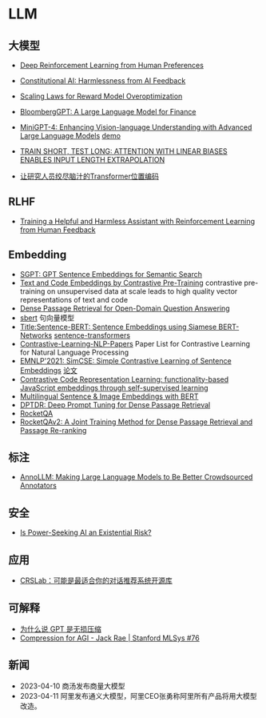 # LLM


## 大模型

- [Deep Reinforcement Learning from Human Preferences](https://proceedings.neurips.cc/paper/2017/file/d5e2c0adad503c91f91df240d0cd4e49-Paper.pdf)
- [Constitutional AI: Harmlessness from AI Feedback](https://arxiv.org/pdf/2212.08073.pdf)
- [Scaling Laws for Reward Model Overoptimization](https://arxiv.org/pdf/2210.10760.pdf)
- [BloombergGPT: A Large Language Model for Finance](https://arxiv.org/pdf/2303.17564.pdf)
- [MiniGPT-4: Enhancing Vision-language Understanding with Advanced Large Language Models](https://github.com/Vision-CAIR/MiniGPT-4)   [demo](https://minigpt-4.github.io/)

- [TRAIN SHORT, TEST LONG: ATTENTION WITH LINEAR BIASES ENABLES INPUT LENGTH EXTRAPOLATION](https://arxiv.org/pdf/2108.12409.pdf)
- [让研究人员绞尽脑汁的Transformer位置编码](https://kexue.fm/archives/8130)

## RLHF

- [Training a Helpful and Harmless Assistant with Reinforcement Learning from Human Feedback](https://arxiv.org/abs/2204.05862)

## Embedding

- [SGPT: GPT Sentence Embeddings for Semantic Search](https://arxiv.org/pdf/2202.08904v5.pdf)
- [Text and Code Embeddings by Contrastive Pre-Training](https://arxiv.org/pdf/2201.10005.pdf)   contrastive pre-training on unsupervised data at scale leads to high quality vector representations of text and code
- [Dense Passage Retrieval for Open-Domain Question Answering](https://arxiv.org/pdf/2004.04906.pdf)
- [sbert](www.sbert.net) 句向量模型
- [Title:Sentence-BERT: Sentence Embeddings using Siamese BERT-Networks](https://arxiv.org/abs/1908.10084)  [sentence-transformers](https://github.com/UKPLab/sentence-transformers)
- [Contrastive-Learning-NLP-Papers](https://github.com/ryanzhumich/Contrastive-Learning-NLP-Papers) Paper List for Contrastive Learning for Natural Language Processing
- [EMNLP'2021: SimCSE: Simple Contrastive Learning of Sentence Embeddings](https://github.com/princeton-nlp/SimCSE) [论文](https://arxiv.org/pdf/2104.08821.pdf)
- [Contrastive Code Representation Learning: functionality-based JavaScript embeddings through self-supervised learning](https://github.com/parasj/contracode)
- [Multilingual Sentence & Image Embeddings with BERT](https://github.com/UKPLab/sentence-transformers)
- [DPTDR: Deep Prompt Tuning for Dense Passage Retrieval](https://arxiv.org/pdf/2208.11503.pdf)
- [RocketQA](https://github.com/PaddlePaddle/RocketQA)
- [RocketQAv2: A Joint Training Method for Dense Passage Retrieval
and Passage Re-ranking](https://arxiv.org/pdf/2110.07367.pdf)

## 标注

- [AnnoLLM: Making Large Language Models to Be Better Crowdsourced Annotators](https://arxiv.org/abs/2303.16854)


## 安全

- [Is Power-Seeking AI an Existential Risk?](https://arxiv.org/pdf/2206.13353.pdf)

## 应用
- [CRSLab：可能是最适合你的对话推荐系统开源库
](https://picture.iczhiku.com/weixin/message1610089596644.html)

## 可解释

- [为什么说 GPT 是无损压缩](https://bigeagle.me/2023/03/llm-is-compression/)
- [Compression for AGI - Jack Rae | Stanford MLSys #76](https://www.youtube.com/watch?v=dO4TPJkeaaU)
## 新闻

- 2023-04-10 商汤发布商量大模型
- 2023-04-11 阿里发布通义大模型，阿里CEO张勇称阿里所有产品将用大模型改造。

